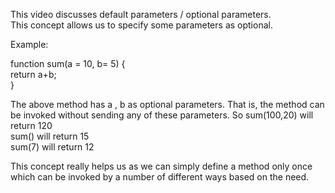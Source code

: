 This video discusses default parameters / optional parameters.<br/>
This concept allows us to specify some parameters as optional.<br/>

Example:<br/>

function sum(a = 10, b= 5) {<br/>
&#09;return a+b;<br/>
}<br/>

The above method has a , b as optional parameters. That is, the method can be invoked without sending any of these parameters. 
So 
sum(100,20) will return 120 <br/>
sum() will return 15<br/>
sum(7) will return 12<br/>

This concept really helps us as we can simply define a method only once which can be invoked by a number of different ways based on the need.<br/>
